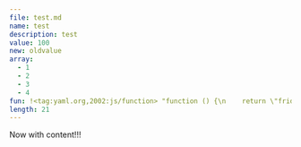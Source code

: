 ```yaml
---
file: test.md
name: test
description: test
value: 100
new: oldvalue
array: 
  - 1
  - 2
  - 3
  - 4
fun: !<tag:yaml.org,2002:js/function> "function () {\n    return \"friday\";\n  }"
length: 21
---
```


Now with content!!!